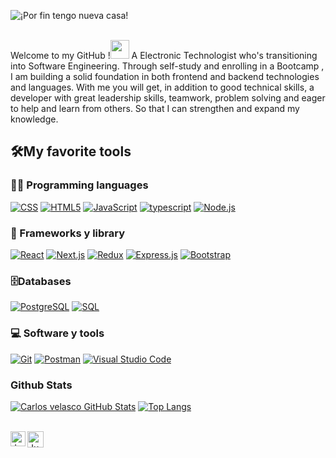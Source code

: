 
![¡Por fin tengo nueva casa!](https://user-images.githubusercontent.com/101751073/194987391-f819ad47-2146-41dd-af05-3f5ad21a6818.gif)


<br>
Welcome to my GitHub !<img src="https://raw.githubusercontent.com/iampavangandhi/iampavangandhi/master/gifs/Hi.gif" width="30px">
A Electronic Technologist  who's transitioning into Software Engineering. Through self-study and enrolling in a  Bootcamp , I am building a solid foundation in both frontend and backend technologies and languages.
With me you will get, in addition to good technical skills, a developer with great leadership skills, teamwork, problem solving and eager to help and learn from others. So that I can strengthen and expand my knowledge.


## 🛠️My favorite tools

### 👨‍💻 Programming languages

<p>
    <a href="#"><img alt="CSS" src="https://img.shields.io/badge/CSS-1572B6.svg?logo=css3&logoColor=white"></a>
    <a href="#"><img alt="HTML5" src="https://img.shields.io/badge/HTML5-E34F26?logo=html5&logoColor=white"></a>
    <a href="#"><img alt="JavaScript" src="https://img.shields.io/badge/JavaScript-F7DF1E.svg?logo=javascript&logoColor=black"></a>
    <a href="#"><img alt="typescript" src="https://img.shields.io/badge/typescript-1572B6.svg?logo=typescript&logoColor=white"></a>
    <a href="#"><img alt="Node.js" src="https://img.shields.io/badge/Node.js-43853D.svg?logo=node.js&logoColor=white"></a>
  
</p>

### 🧰 Frameworks y library

<p>
    <a href="#"><img alt="React" src="https://img.shields.io/badge/React-20232a.svg?logo=react&logoColor=%2361DAFB"></a>
    <a href="#"><img alt="Next.js" src="https://img.shields.io/badge/next.js-000000?style=for-the-badge&logo=nextdotjs&logoColor=white"></a>
    <a href="#"><img alt="Redux" src="https://img.shields.io/badge/Redux-593D88?logo=redux&logoColor=white"></a>
    <a href="#"><img alt="Express.js" src="https://img.shields.io/badge/Express.js-404d59.svg?logo=express&logoColor=white"></a>
    <a href="#"><img alt="Bootstrap" src="https://img.shields.io/badge/Bootstrap-7952B3.svg?logo=bootstrap&logoColor=white"></a>
</p>

### 🗄️Databases

<p>
    <a href="#"><img alt="PostgreSQL" src ="https://img.shields.io/badge/PostgreSQL-316192.svg?logo=postgresql&logoColor=white"></a>
    <a href="#"><img alt="SQL" src="https://custom-icon-badges.herokuapp.com/badge/SQL-025E8C.svg?logo=database&logoColor=white"></a>
</p>

### 💻 Software y tools

<p>
    <a href="#"><img alt="Git" src="https://img.shields.io/badge/Git-F05033.svg?logo=git&logoColor=white"></a>
    <a href="#"><img alt="Postman" src="https://img.shields.io/badge/Postman-FF6C37?logo=postman&logoColor=white"></a>
    <a href="#"><img alt="Visual Studio Code" src="https://img.shields.io/badge/Visual%20Studio%20Code-0078d7.svg?logo=visual-studio-code&logoColor=white"></a>
</p>

### Github Stats

[![Carlos velasco GitHub Stats](https://github-readme-stats.vercel.app/api?username=alberto8812&show_icons=true&count_private=true)](https://github.com/alberto8812/alberto8812)
[![Top Langs](https://github-readme-stats.vercel.app/api/top-langs/?username=alberto8812&hide=jupyter%20notebook&show_icons=true&layout=compact&hide_border=true)](https://github.com/alberto8812)

<br>

  <a href="https://www.linkedin.com/in/carlos-alberto-velasco-saavedra-959676190/">
    <img align="left" alt="Jugal Bhatt | Linkedin" width="24px" src="https://github.com/TheDudeThatCode/TheDudeThatCode/blob/master/Assets/Linkedin.svg" />
  </a>
  <a href="mailto:hrishipotter123@gmail.com">
    <img align="left" alt="Jugal Bhatt | Gmail" width="26px" src="https://github.com/TheDudeThatCode/TheDudeThatCode/blob/master/Assets/Gmail.svg" />
  </a>
  
<br>



